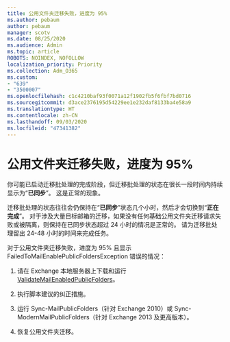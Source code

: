 ```yaml
---
title: 公用文件夹迁移失败，进度为 95%
ms.author: pebaum
author: pebaum
manager: scotv
ms.date: 08/25/2020
ms.audience: Admin
ms.topic: article
ROBOTS: NOINDEX, NOFOLLOW
localization_priority: Priority
ms.collection: Adm_O365
ms.custom:
- "639"
- "3500007"
ms.openlocfilehash: c1c4210baf93f0071a12f1902fb5f6fbf7bd0716
ms.sourcegitcommit: d3ace2376195d54229ee1e232daf8133ba4e58a9
ms.translationtype: HT
ms.contentlocale: zh-CN
ms.lasthandoff: 09/03/2020
ms.locfileid: "47341382"
---
```

# <a name="public-folder-migration-fails-at-95"></a>公用文件夹迁移失败，进度为 95%

你可能已启动迁移批处理的完成阶段，但迁移批处理的状态在很长一段时间内持续显示为“**已同步**”。 这是正常的现象。

迁移批处理的状态往往会仍保持在“**已同步**”状态几个小时，然后才会切换到“**正在完成**”。 对于涉及大量目标邮箱的迁移，如果没有任何基础公用文件夹迁移请求失败或被隔离，则保持在已同步状态超过 24 小时的情况是正常的。 请为迁移批处理留出 24-48 小时的时间来完成任务。

对于公用文件夹迁移失败，进度为 95% 且显示 FailedToMailEnablePublicFoldersException 错误的情况：

1. 请在 Exchange 本地服务器上下载和运行 [ValidateMailEnabledPublicFolders](https://aka.ms/ValidateMEPF)。

2. 执行脚本建议的纠正措施。

3. 运行 Sync-MailPublicFolders（针对 Exchange 2010）或 Sync-ModernMailPublicFolders（针对 Exchange 2013 及更高版本）。

4. 恢复公用文件夹迁移。
